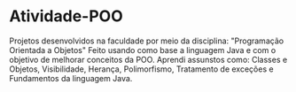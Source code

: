 # Atividade-POO

Projetos desenvolvidos na faculdade por meio da disciplina: "Programação Orientada a Objetos" Feito usando como base a linguagem Java e com o objetivo de melhorar conceitos da POO. Aprendi assunstos como: Classes e Objetos, Visibilidade, Herança, Polimorfismo, Tratamento de exceções e Fundamentos da linguagem Java.
